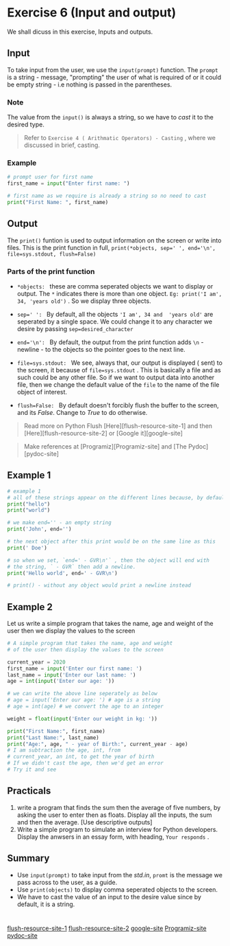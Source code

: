 # Exercise 6 (Input and output)
We shall dicuss in this exercise, Inputs and outputs.

## Input

To take input from the user, we use the `input(prompt)` function. The `prompt` is a string - message, "prompting" the user of what is required of or it could be empty string - i.e nothing is passed in the parentheses.

### Note

The value from the `input()` is always a string, so we have to _cast_ it to the desired type.

> Refer to `Exercise 4 ( Arithmatic Operators) - Casting` , where we discussed in brief, casting.

### Example

``` Python
# prompt user for first name
first_name = input("Enter first name: ")

# first name as we require is already a string so no need to cast
print("First Name: ", first_name)
```

## Output

The `print()` funtion is used to output information on the screen or write into files. This is the print function in full, 
`print(*objects, sep=' ', end='\n', file=sys.stdout, flush=False)` 

### Parts of the print function

* `*objects: ` these are comma seperated objects we want to display or output. The `*` indicates there is more than one object. `Eg: print('I am', 34, 'years old')` . So we display three objects.

* `sep=' ': ` By default, all the objects `'I am', 34 and  'years old'` are seperated by a single space. We could change it to any character we desire by passing `sep=desired_character` 

* `end='\n': ` By default, the output from the print function adds `\n` - newline - to the objects so the pointer goes to the next line.

* `file=sys.stdout: ` We see, always that, our output is displayed ( sent) to the screen, it because of `file=sys.stdout` . This is basically a file and as such could be any other file. So if we want to output data into another file, then we change the default value of the `file` to the name of the file object of interest.

* `flush=False: ` By default doesn't forcibly flush the buffer to the screen, and its *False*. Change to *True* to do otherwise.

> Read more on Python Flush [Here][flush-resource-site-1] and then [Here][flush-resource-site-2] or [Google it][google-site]

> Make references at [Programiz][Programiz-site] and [The Pydoc][pydoc-site]

## Example 1

``` Python
# example 1
# all of these strings appear on the different lines because, by default, end='\n'
print("hello")
print("world")

# we make end='' - an empty string
print('John', end='') 

# the next object after this print would be on the same line as this
print(' Doe')

# so when we set, `end=' - GVR\n'` , then the object will end with 
# the string, ` - GVR` then add a newline.
print('Hello world', end=' - GVR\n')

# print() - without any object would print a newline instead
``` 

## Example 2

Let us write a simple program that takes the name, age and weight of the user then we display the values to the screen
``` Python
# A simple program that takes the name, age and weight
# of the user then display the values to the screen

current_year = 2020
first_name = input('Enter our first name: ')
last_name = input('Enter our last name: ')
age = int(input('Enter our age: '))

# we can write the above line seperately as below
# age = input('Enter our age: ') # age is a string
# age = int(age) # we convert the age to an integer

weight = float(input('Enter our weight in kg: '))

print("First Name:", first_name)
print("Last Name:", last_name)
print("Age:", age, " - year of Birth:", current_year - age)
# I am subtraction the age, int, from 
# current_year, an int, to get the year of birth
# If we didn't cast the age, then we'd get an error
# Try it and see
```

## Practicals

1. write a program that finds the sum then the average of five numbers, by asking the user to enter then as floats. Display all the inputs, the sum and then the average. [Use descriptive outputs]
1. Write a simple program to simulate an interview for Python developers. Display the anwsers in an essay form, with heading, `Your responds` .

## Summary

* Use `input(prompt)` to take input from the *std.in*, `promt` is the message we pass across to the user, as a guide.
* Use `print(objects)` to display comma seperated objects to the screen.
* We have to cast the value of an input to the desire value since by default, it is a string.


#
[flush-resource-site-1](https://stackoverflow.com/questions/15608229/what-does-prints-flush-do)
[flush-resource-site-2](https://www.tutorialspoint.com/How-to-flush-the-internal-buffer-in-Python)
[google-site](https://google.com)
[Programiz-site](https://www.programiz.com/Python-programming/methods/built-in/print)
[pydoc-site](https://docs.Python.org/3.8/tutorial/inputoutput.html?highlight=input)